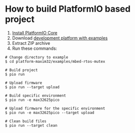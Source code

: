 How to build PlatformIO based project
=====================================

1. [Install PlatformIO Core](http://docs.platformio.org/page/core.html)
2. Download [development platform with examples](https://github.com/platformio/platform-maxim32/archive/develop.zip)
3. Extract ZIP archive
4. Run these commands:

```shell
# Change directory to example
$ cd platform-maxim32/examples/mbed-rtos-mutex

# Build project
$ pio run

# Upload firmware
$ pio run --target upload

# Build specific environment
$ pio run -e max32625pico

# Upload firmware for the specific environment
$ pio run -e max32625pico --target upload

# Clean build files
$ pio run --target clean
```
